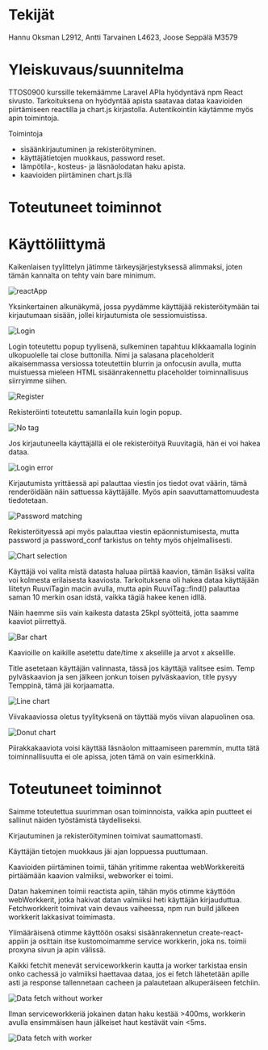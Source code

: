 # Tekijät

Hannu Oksman L2912, Antti Tarvainen L4623, Joose Seppälä M3579

# Yleiskuvaus/suunnitelma

TTOS0900 kurssille tekemäämme Laravel APIa hyödyntävä npm React sivusto. Tarkoituksena on hyödyntää apista saatavaa dataa kaavioiden piirtämiseen reactilla ja chart.js kirjastolla. Autentikointiin käytämme myös apin toimintoja.

Toimintoja 
* sisäänkirjautuminen ja rekisteröityminen.
* käyttäjätietojen muokkaus, password reset.
* lämpötila-, kosteus- ja läsnäolodatan haku apista.
* kaavioiden piirtäminen chart.js:llä

# Toteutuneet toiminnot
# Käyttöliittymä

Kaikenlaisen tyylittelyn jätimme tärkeysjärjestyksessä alimmaksi, joten tämän kannalta on tehty vain bare minimum.

![reactApp](/images/ui.PNG)

Yksinkertainen alkunäkymä, jossa pyydämme käyttäjää rekisteröitymään tai kirjautumaan sisään, jollei kirjautumista ole sessiomuistissa.

![Login](/images/login.PNG)

Login toteutettu popup tyylisenä, sulkeminen tapahtuu klikkaamalla loginin ulkopuolelle tai close buttonilla. Nimi ja salasana placeholderit aikaisemmassa versiossa toteutettiin blurrin ja onfocusin avulla, mutta muistuessa mieleen HTML sisäänrakennettu placeholder toiminnallisuus siirryimme siihen.

![Register](/images/register.PNG)

Rekisteröinti toteutettu samanlailla kuin login popup.

![No tag](/images/notag.PNG)

Jos kirjautuneella käyttäjällä ei ole rekisteröityä Ruuvitagiä, hän ei voi hakea dataa.

![Login error](/images/loginerror.PNG)

Kirjautumista yrittäessä api palauttaa viestin jos tiedot ovat väärin, tämä renderöidään näin sattuessa käyttäjälle. Myös apin saavuttamattomuudesta tiedotetaan.

![Password matching](/images/passmatch.PNG)

Rekisteröityessä api myös palauttaa viestin epäonnistumisesta, mutta password ja password_conf tarkistus on tehty myös ohjelmallisesti.

![Chart selection](/images/chartchoice.PNG)

Käyttäjä voi valita mistä datasta haluaa piirtää kaavion, tämän lisäksi valita voi kolmesta erilaisesta kaaviosta. Tarkoituksena oli hakea dataa käyttäjään liitetyn RuuviTagin macin avulla, mutta apin RuuviTag::find() palauttaa saman 10 merkin osan idstä, vaikka tägiä hakee kenen idllä.

Näin haemme siis vain kaikesta datasta 25kpl syötteitä, jotta saamme kaaviot piirrettyä.

![Bar chart](/images/bar.PNG)

Kaavioille on kaikille asetettu date/time x akselille ja arvot x akselille.

Title asetetaan käyttäjän valinnasta, tässä jos käyttäjä valitsee esim. Temp pylväskaavion ja sen jälkeen jonkun toisen pylväskaavion, title pysyy Temppinä, tämä jäi korjaamatta.

![Line chart](/images/line.PNG)

Viivakaaviossa oletus tyylityksenä on täyttää myös viivan alapuolinen osa.

![Donut chart](/images/donut.PNG)

Piirakkakaaviota voisi käyttää läsnäolon mittaamiseen paremmin, mutta tätä toiminnallisuutta ei ole apissa, joten tämä on vain esimerkkinä.


# Toteutuneet toiminnot

Saimme toteutettua suurimman osan toiminnoista, vaikka apin puutteet ei sallinut näiden työstämistä täydelliseksi.

Kirjautuminen ja rekisteröityminen toimivat saumattomasti.

Käyttäjän tietojen muokkaus jäi ajan loppuessa puuttumaan.

Kaavioiden piirtäminen toimii, tähän yritimme rakentaa webWorkkereitä pirtäämään kaavion valmiiksi, webworker ei toimi.

Datan hakeminen toimii reactista apiin, tähän myös otimme käyttöön webWorkkerit, jotka hakivat datan valmiiksi heti käyttäjän kirjauduttua. Fetchworkkerit toimivat vain devaus vaiheessa, npm run build jälkeen workkerit lakkasivat toimimasta.

Ylimääräisenä otimme käyttöön osaksi sisäänrakennetun create-react-appiin ja osittain itse kustomoimamme service workkerin, joka ns. toimii proxyna sivun ja apin välissä.

Kaikki fetchit menevät serviceworkkerin kautta ja worker tarkistaa ensin onko cachessä jo valmiiksi haettavaa dataa, jos ei fetch lähetetään apille asti ja response tallennetaan cacheen ja palautetaan alkuperäiseen fetchiin.

![Data fetch without worker](/images/datafetch1.PNG)

Ilman serviceworkkeriä jokainen datan haku kestää >400ms, workkerin avulla ensimmäisen haun jälkeiset haut kestävät vain <5ms.

![Data fetch with worker](/images/datafetch2.PNG)
